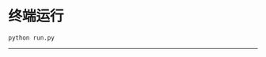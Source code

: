 # 终端运行

```shell
python run.py
```
********************************************************************************************************************************************************************************************************************************************************************************************************************************************